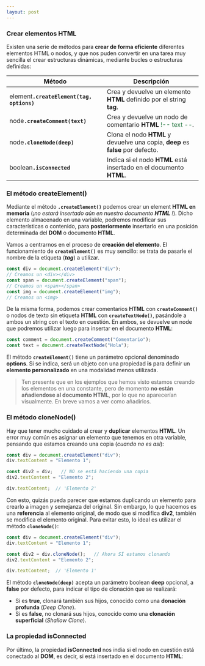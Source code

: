 ```yaml
---
layout: post
---
```



### Crear elementos HTML

Existen una serie de métodos para **crear de forma eficiente** diferentes elementos HTML o nodos, y que nos puden convertir en una tarea muy sencilla el crear estructuras dinámicas, mediante bucles o estructuras definidas:  


<table class="table table-striped table-borderless shadow-sm border">
  <thead class="thead-js">
    <th>Método</th>
    <th>Descripción</th>
  </thead>
  <tbody>
    <tr>
      <td data-label="método"><span class="badge badge-primary">element</span><strong><code>.createElement(tag, options)</code></strong></td>
          <td data-label="descripción">Crea y devuelve un elemento <strong>HTML</strong> definido por el <span class="badge badge-warning">string</span> <strong>tag</strong>.</td>
    </tr>
    <tr>
      <td data-label="método"><span class="badge badge-secondary">node</span><strong><code>.createComment(text)</code></strong></td>
          <td data-label="descripción">Crea y devuelve un nodo de comentario <strong>HTML</strong> <span class="tag" style="color: #257740">!-- text --</span>.</td>
    </tr>
    <tr>
      <td data-label="método"><span class="badge badge-secondary">node</span><strong><code>.cloneNode(deep)</code></strong></td>
          <td data-label="descripción">Clona el nodo <strong>HTML</strong> y devuelve una copia, <strong>deep</strong> es <strong>false</strong> por defecto.</td>
    </tr>
     <tr>
      <td data-label="método"><span class="badge badge-danger">boolean</span><strong><code>.isConnected</code></strong></td>
          <td data-label="descripción">Indica si el nodo <strong>HTML</strong> está insertado en el documento <strong>HTML</strong>.</td>
    </tr>
  </tbody>
</table>


### El método createElement()

Mediante el método **`.createElement()`** podemos crear un <span class="badge badge-primary">element</span> **HTML en memoria** (*¡no estará insertado aún en nuestro documento* ***HTML*** *!*). Dicho elemento almacenado en una variable, podremos modificar sus características o contenido, para **posteriormente** insertarlo en una posición determinada del **DOM** o documento **HTML**.


Vamos a centrarnos en el proceso de **creación del elemento**. El funcionamiento de **`createElement()`** es muy sencillo: se trata de pasarle el nombre de la etiqueta (***tag***) a utilizar.

```js
const div = document.createElement("div");      
// Creamos un <div></div>
const span = document.createElement("span");    
// Creamos un <span></span>
const img = document.createElement("img");      
// Creamos un <img>
```


De la misma forma, podemos crear comentarios **HTML** con **`createComment()`** o nodos de texto sin etiqueta **HTML** con **`createTextNode()`**, pasándole a ambos un <span class="badge badge-warning">string</span> con el texto en cuestión. En ambos, se devuelve un <span class="badge badge-secondary">node</span> que podremos utilizar luego para insertar en el documento **HTML**:


```js
const comment = document.createComment("Comentario");
const text = document.createTextNode("Hola");
```

El método **`createElement()`** tiene un parámetro opcional denominado **options**. Si se indica, será un objeto con una propiedad **is** para definir un **elemento personalizado** en una modalidad menos utilizada.

> Ten presente que en los ejemplos que hemos visto estamos creando los elementos en una constante, pero de momento **no están añadiendose al documento HTML**, por lo que no aparecerían visualmente. En breve vamos a ver como añadirlos.


### El método cloneNode()

Hay que tener mucho cuidado al crear y **duplicar** elementos **HTML**. Un error muy común es asignar un elemento que tenemos en otra variable, pensando que estamos creando una copia (*cuando no es así*):

```js
const div = document.createElement("div");
div.textContent = "Elemento 1";

const div2 = div;   // NO se está haciendo una copia
div2.textContent = "Elemento 2";

div.textContent;  // 'Elemento 2'
```

Con esto, quizás pueda parecer que estamos duplicando un elemento para crearlo a imagen y semejanza del original. Sin embargo, lo que hacemos es una **referencia** al elemento original, de modo que si modifica **div2**, también se modifica el elemento original. Para evitar esto, lo ideal es utilizar el método **`cloneNode()`**:  

```js
const div = document.createElement("div");
div.textContent = "Elemento 1";

const div2 = div.cloneNode();   // Ahora SÍ estamos clonando
div2.textContent = "Elemento 2";

div.textContent;  // 'Elemento 1'
```

El método **`cloneNode(deep)`** acepta un parámetro <span class="badge badge-danger">boolean</span> **deep** opcional, a **false** por defecto, para indicar el tipo de clonación que se realizará:  


- Si es **true**, clonará también sus hijos, conocido como una **donación profunda** (*Deep Clone*).
- Si es **false**, no clonará sus hijos, conocido como una **clonación superficial** (*Shallow Clone*).


### La propiedad isConnected


Por último, la propiedad **isConnected** nos india si el nodo en cuestión está conectado al **DOM**, es decir, si está insertado en el documento **HTML**:



